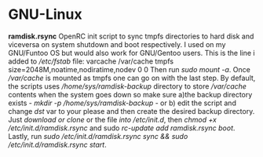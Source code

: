 # GNU-Linux

**ramdisk.rsync** OpenRC init script to sync tmpfs directories to hard disk and viceversa on system shutdown and boot respectively. I used on my GNU/Funtoo OS but would also work for GNU/Gentoo users.
This is the line i added to */etc/fstab* file:
varcache     /var/cache     tmpfs     size=2048M,noatime,nodiratime,nodev     0 0
Then run *sudo mount -a*.
Once */var/cache* is mounted as tmpfs one can go on with the last step. By default, the scripts uses */home/sys/ramdisk-backup* directory to store */var/cache* contents when the system goes down so make sure a)the backup directory exists - *mkdir -p /home/sys/ramdisk-backup* - or b) edit the script and change *dst* var to your please and then create the desired backup directory.
Just *download or clone* or the file *into /etc/init.d*, then *chmod +x /etc/init.d/ramdisk.rsync* and sudo *rc-update add ramdisk.rsync boot*.
Lastly, run *sudo /etc/init.d/ramdisk.rsync sync && sudo /etc/init.d/ramdisk.rsync start*.
